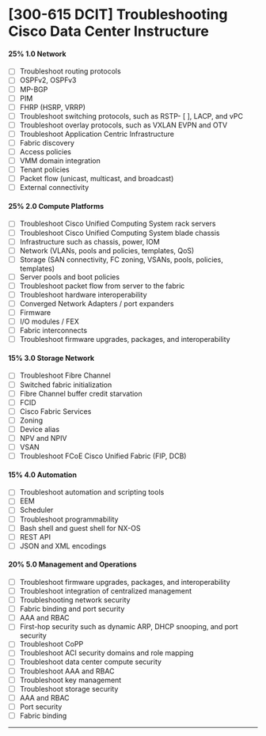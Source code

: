 # [300-615 DCIT] Troubleshooting Cisco Data Center Instructure

####  25% 1.0 Network

- [ ] Troubleshoot routing protocols
- [ ] OSPFv2, OSPFv3
- [ ] MP-BGP
- [ ] PIM
- [ ] FHRP (HSRP, VRRP)
- [ ] Troubleshoot switching protocols, such as RSTP- [ ], LACP, and vPC
- [ ] Troubleshoot overlay protocols, such as VXLAN EVPN and OTV
- [ ] Troubleshoot Application Centric Infrastructure
- [ ] Fabric discovery
- [ ] Access policies
- [ ] VMM domain integration
- [ ] Tenant policies
- [ ] Packet flow (unicast, multicast, and broadcast)
- [ ] External connectivity

#### 25% 2.0 Compute Platforms

- [ ] Troubleshoot Cisco Unified Computing System rack servers
- [ ] Troubleshoot Cisco Unified Computing System blade chassis
- [ ] Infrastructure such as chassis, power, IOM
- [ ] Network (VLANs, pools and policies, templates, QoS)
- [ ] Storage (SAN connectivity, FC zoning, VSANs, pools, policies, templates)
- [ ] Server pools and boot policies
- [ ] Troubleshoot packet flow from server to the fabric
- [ ] Troubleshoot hardware interoperability
- [ ] Converged Network Adapters / port expanders
- [ ] Firmware
- [ ] I/O modules / FEX
- [ ] Fabric interconnects
- [ ] Troubleshoot firmware upgrades, packages, and interoperability

#### 15% 3.0 Storage Network

- [ ] Troubleshoot Fibre Channel
- [ ] Switched fabric initialization
- [ ] Fibre Channel buffer credit starvation
- [ ] FCID
- [ ] Cisco Fabric Services
- [ ] Zoning
- [ ] Device alias
- [ ] NPV and NPIV
- [ ] VSAN
- [ ] Troubleshoot FCoE Cisco Unified Fabric (FIP, DCB)

#### 15% 4.0 Automation

- [ ] Troubleshoot automation and scripting tools
- [ ] EEM
- [ ] Scheduler
- [ ] Troubleshoot programmability
- [ ] Bash shell and guest shell for NX-OS
- [ ] REST API
- [ ] JSON and XML encodings

#### 20% 5.0 Management and Operations

- [ ] Troubleshoot firmware upgrades, packages, and interoperability
- [ ] Troubleshoot integration of centralized management
- [ ] Troubleshooting network security
- [ ] Fabric binding and port security
- [ ] AAA and RBAC
- [ ] First-hop security such as dynamic ARP, DHCP snooping, and port security
- [ ] Troubleshoot CoPP
- [ ] Troubleshoot ACI security domains and role mapping
- [ ] Troubleshoot data center compute security
- [ ] Troubleshoot AAA and RBAC
- [ ] Troubleshoot key management
- [ ] Troubleshoot storage security
- [ ] AAA and RBAC
- [ ] Port security
- [ ] Fabric binding

___
